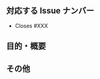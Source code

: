 <!-- これはテンプレートです。PR作成時に必要な内容に書き換え、説明コメントや不要と思われる項目は消してください。 -->

<!-- Issueがある場合は記入。 -->

## 対応する Issue ナンバー

- Closes #XXX

## 目的・概要

<!-- 本PRの目的や実装の概要を書いてください。 -->
<!-- - (例) No.123のための○○APIに△△の変更を加えました。 -->

## その他

<!-- 参考情報など -->
<!-- フロントエンドの場合はスクリーンショットやgifなど動作がぱっと見分かるようなキャプチャーなど -->
